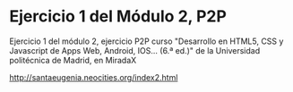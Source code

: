 # Ejercicio 1 del Módulo 2, P2P
Ejercicio 1 del módulo 2, ejercicio P2P curso "Desarrollo en HTML5, CSS y Javascript de Apps Web, Android, IOS... (6.ª ed.)" de la Universidad politécnica de Madrid, en MiradaX

http://santaeugenia.neocities.org/index2.html
